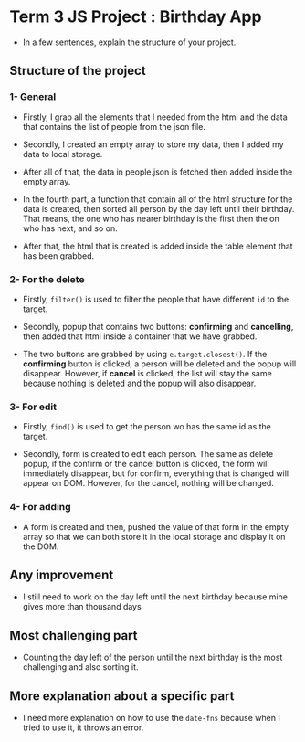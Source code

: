 # Term 3 JS Project : Birthday App

- In a few sentences, explain the structure of your project.

## Structure of the project

### 1- General

- Firstly, I grab all the elements that I needed from the html and the data  that contains the list of people from the json file.

- Secondly, I created an empty array to store my data, then I added my data to local storage.

- After all of that, the data in people.json is fetched then added inside the empty array.

- In the fourth part, a function that contain all of the html structure for the data is created, then sorted all person by the day left until their birthday. That means, the one who has nearer birthday is the first then the on who has next, and so on.

- After that, the html that is created is added inside the table element that has been grabbed.

### 2- For the delete

- Firstly, `filter()` is used to filter the people that have different `id` to the target.

- Secondly, popup that contains two buttons: **confirming** and **cancelling**, then added that html inside a container that we have grabbed.

- The two buttons are grabbed by using `e.target.closest()`. If the **confirming** button is clicked, a person will be deleted and the popup will disappear. However, if **cancel** is clicked, the list will stay the same because nothing is deleted and the popup will also disappear.

### 3- For edit

- Firstly, `find()` is used to get the person wo has the same id as the target.

- Secondly, form is created to edit each person. The same as delete popup, if the confirm or the cancel button is clicked, the form will immediately disappear, but for confirm, everything that is changed will appear on DOM. However, for the cancel, nothing will be changed.

### 4- For adding

- A form is created and then, pushed the value of that form in the empty array so that we can both store it in the local storage and display it on the DOM.

## Any improvement

- I still need to work on the day left until the next birthday because mine gives more than thousand days

## Most challenging part

- Counting the day left of the person until the next birthday is the most challenging and also sorting it.

## More explanation about a specific part

- I need more explanation on how to use the `date-fns` because when I tried to use it, it throws an error.
